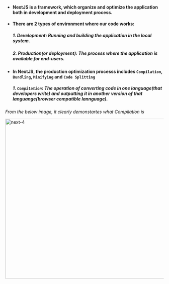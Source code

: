 - #### NextJS is a framework, which organize and optimize the application both in development and deployment process.
- #### There are 2 types of environment where our code works:
   ##### 1. Development: Running and building the application in the local system.
   ##### 2. Production(or deployment): The process where the application is available for end-users.
   
- #### In NextJS, the production optimization processs includes `Compilation`, `Bundling`, `Minifying` and `Code Splitting`
  ##### 1. `Compilation`: The operation of converting code in one language(that developers write) and outputting it in another version of that languange(browser compatible lannguage).

 *From the below image, it clearly demonstartes what Compilation is*

<img width="509" alt="next-4" src="https://user-images.githubusercontent.com/71059909/202891905-58c02bb1-9e37-4fdb-b7b1-118d4a61c5d9.PNG">



